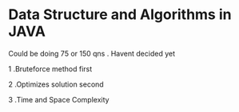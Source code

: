 # Data Structure and Algorithms in JAVA
Could be doing 75 or 150 qns . Havent decided yet

1 .Bruteforce method first

2 .Optimizes solution second 

3 .Time and Space Complexity 






